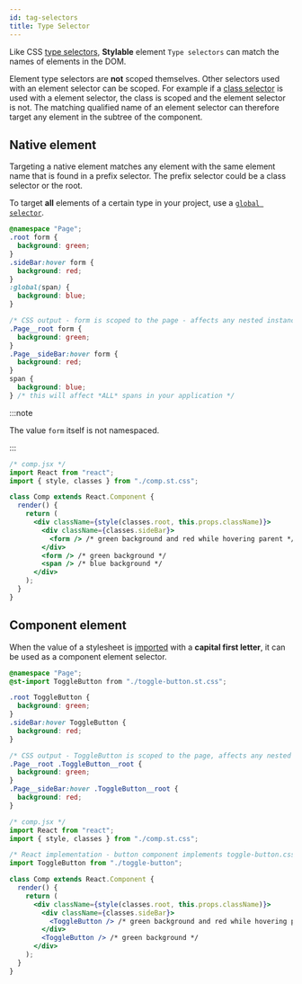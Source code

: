 ```yaml
---
id: tag-selectors
title: Type Selector
---
```


Like CSS [type selectors](https://developer.mozilla.org/en-US/docs/Web/CSS/Type_selectors), **Stylable** element `Type selectors` can match the names of elements in the DOM.

Element type selectors are **not** scoped themselves. Other selectors used with an element selector can be scoped. For example if a [class selector](./class-selectors.md) is used with a element selector, the class is scoped and the element selector is not. The matching qualified name of an element selector can therefore target any element in the subtree of the component.

## Native element

Targeting a native element matches any element with the same element name that is found in a prefix selector. The prefix selector could be a class selector or the root.

To target **all** elements of a certain type in your project, use a [`global selector`](./global-selectors.md).

```css
@namespace "Page";
.root form {
  background: green;
}
.sideBar:hover form {
  background: red;
}
:global(span) {
  background: blue;
}
```

```css
/* CSS output - form is scoped to the page - affects any nested instance */
.Page__root form {
  background: green;
}
.Page__sideBar:hover form {
  background: red;
}
span {
  background: blue;
} /* this will affect *ALL* spans in your application */
```

:::note

The value `form` itself is not namespaced.

:::

```jsx
/* comp.jsx */
import React from "react";
import { style, classes } from "./comp.st.css";

class Comp extends React.Component {
  render() {
    return (
      <div className={style(classes.root, this.props.className)}>
        <div className={classes.sideBar}>
          <form /> /* green background and red while hovering parent */
        </div>
        <form /> /* green background */
        <span /> /* blue background */
      </div>
    );
  }
}
```

## Component element

When the value of a stylesheet is [imported](./imports.md) with a **capital first letter**, it can be used as a component element selector.

```css
@namespace "Page";
@st-import ToggleButton from "./toggle-button.st.css";

.root ToggleButton {
  background: green;
}
.sideBar:hover ToggleButton {
  background: red;
}
```

```css
/* CSS output - ToggleButton is scoped to the page, affects any nested toggle button */
.Page__root .ToggleButton__root {
  background: green;
}
.Page__sideBar:hover .ToggleButton__root {
  background: red;
}
```

```jsx
/* comp.jsx */
import React from "react";
import { style, classes } from "./comp.st.css";

/* React implementation - button component implements toggle-button.css */
import ToggleButton from "./toggle-button";

class Comp extends React.Component {
  render() {
    return (
      <div className={style(classes.root, this.props.className)}>
        <div className={classes.sideBar}>
          <ToggleButton /> /* green background and red while hovering parent */
        </div>
        <ToggleButton /> /* green background */
      </div>
    );
  }
}
```
